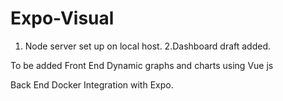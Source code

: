 # Expo-Visual
1. Node server set up on local host.
2.Dashboard draft added.

To be added 
 Front End
 Dynamic graphs and charts using Vue js
 
 Back End
 Docker Integration with Expo.
